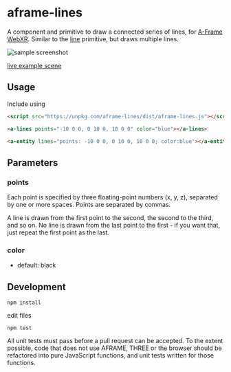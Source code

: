 aframe-lines
============

A component and primitive to draw a connected series of lines, for [A-Frame](https://aframe.io) [WebXR](https://immersive-web.github.io//).  Similar to the [line](https://aframe.io/docs/1.0.0/components/line.html) primitive, but draws multiple lines.


![sample screenshot](aframe-lines-sample.png)

[live example scene](https://dougreeder.github.io/aframe-lines/example.html)



Usage
-----

Include using 
```html
<script src="https://unpkg.com/aframe-lines/dist/aframe-lines.js"></script>
```

```html
<a-lines points="-10 0 0, 0 10 0, 10 0 0" color="blue"></a-lines>

<a-entity lines="points: -10 0 0, 0 10 0, 10 0 0; color:blue"></a-entity>
```

Parameters
----------

### points

Each point is specified by three floating-point numbers (x, y, z), separated by one or more spaces.  Points are separated by commas.

A line is drawn from the first point to the second, the second to the third, and so on.  No line is drawn from the last point to the first - if you want that, just repeat the first point as the last.

### color
* default: black

Development
---
`npm install`

edit files

`npm test`

All unit tests must pass before a pull request can be accepted.
To the extent possible, code that does not use AFRAME, THREE or the browser should be refactored into pure JavaScript functions, and unit tests written for those functions.
